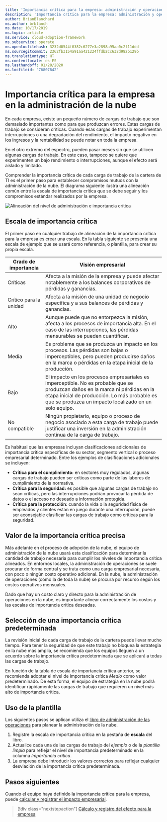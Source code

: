 ```yaml
---
title: 'Importancia crítica para la empresa: administración y operaciones en la nube'
description: 'Importancia crítica para la empresa: administración y operaciones en la nube'
author: BrianBlanchard
ms.author: brblanch
ms.date: 10/17/2019
ms.topic: article
ms.service: cloud-adoption-framework
ms.subservice: operate
ms.openlocfilehash: 3232d0544f0382c6277e3a2898a95aa0c2f11ddd
ms.sourcegitcommit: 2362fb3154a91aa421224ffdb2cc632d982b129b
ms.translationtype: HT
ms.contentlocale: es-ES
ms.lasthandoff: 01/28/2020
ms.locfileid: "76807842"
---
```

# <a name="business-criticality-in-cloud-management"></a>Importancia crítica para la empresa en la administración de la nube

En cada empresa, existe un pequeño número de cargas de trabajo que son demasiado importantes como para que produzcan errores. Estas cargas de trabajo se consideran críticas. Cuando esas cargas de trabajo experimentan interrupciones o una degradación del rendimiento, el impacto negativo en los ingresos y la rentabilidad se puede notar en toda la empresa.

En el otro extremo del espectro, pueden pasar meses sin que se utilicen algunas cargas de trabajo. En este caso, tampoco se quiere que experimenten un bajo rendimiento o interrupciones, aunque el efecto será aislado y limitado.

Comprender la importancia crítica de cada carga de trabajo de la cartera de TI es el primer paso para establecer compromisos mutuos con la administración de la nube.
El diagrama siguiente ilustra una alineación común entre la escala de importancia crítica que se debe seguir y los compromisos estándar realizados por la empresa.

![Alineación del nivel de administración e importancia crítica](../../_images/manage/cloud-criticality-alignment.png)

## <a name="criticality-scale"></a>Escala de importancia crítica

El primer paso en cualquier trabajo de alineación de la importancia crítica para la empresa es crear una escala. En la tabla siguiente se presenta una escala de ejemplo que se usará como referencia, o plantilla, para crear su propia escala.

| Grado de importancia | Visión empresarial |
| --------- | --------- |
| Críticas |  Afecta a la misión de la empresa y puede afectar notablemente a los balances corporativos de pérdidas y ganancias. |
| Crítico para la unidad | Afecta a la misión de una unidad de negocio específica y a sus balances de pérdidas y ganancias. |
| Alto | Aunque puede que no entorpezca la misión, afecta a los procesos de importancia alta. En el caso de las interrupciones, las pérdidas mensurables se pueden cuantificar. |
| Media | Es problema que se produzca un impacto en los procesos. Las pérdidas son bajas o imperceptibles, pero pueden producirse daños en la marca o pérdidas en la etapa inicial de la producción. |
| Bajo | El impacto en los procesos empresariales es imperceptible. No es probable que se produzcan daños en la marca ni pérdidas en la etapa inicial de producción. Lo más probable es que se produzca un impacto localizado en un solo equipo. |
| No compatible | Ningún propietario, equipo o proceso de negocio asociado a esta carga de trabajo puede justificar una inversión en la administración continua de la carga de trabajo. |

Es habitual que las empresas incluyan clasificaciones adicionales de importancia crítica específicas de su sector, segmento vertical o proceso empresarial determinado. Entre los ejemplos de clasificaciones adicionales se incluyen:

- **Crítica para el cumplimiento:** en sectores muy regulados, algunas cargas de trabajo pueden ser críticas como parte de las labores de cumplimiento de la normativa.
- **Crítica para la seguridad:** es posible que algunas cargas de trabajo no sean críticas, pero las interrupciones podrían provocar la pérdida de datos o el acceso no deseado a información protegida.
- **Crítica para la protección:** cuando la vida o la seguridad física de empleados y clientes están en juego durante una interrupción, puede ser aconsejable clasificar las cargas de trabajo como críticas para la seguridad.

## <a name="importance-of-accurate-criticality"></a>Valor de la importancia crítica precisa

Más adelante en el proceso de adopción de la nube, el equipo de administración de la nube usará esta clasificación para determinar la cantidad de trabajo necesaria para cumplir los niveles de importancia crítica alineados. En entornos locales, la administración de operaciones se suele procurar de forma central y se trata como una carga empresarial necesaria, con poco o ningún costo operativo adicional. En la nube, la administración de operaciones (como la de toda la nube) se procura por recurso según los costos operativos mensuales.

Dado que hay un costo claro y directo para la administración de operaciones en la nube, es importante alinear correctamente los costos y las escalas de importancia crítica deseadas.

## <a name="select-a-default-criticality"></a>Selección de una importancia crítica predeterminada

La revisión inicial de cada carga de trabajo de la cartera puede llevar mucho tiempo. Para tener la seguridad de que este trabajo no bloquea la estrategia en la nube más amplia, se recomienda que los equipos lleguen a un acuerdo sobre la importancia crítica predeterminada que se aplicará a todas las cargas de trabajo.

En función de la tabla de escala de importancia crítica anterior, se recomienda adoptar el nivel de importancia crítica *Medio* como valor predeterminado. De esta forma, el equipo de estrategia en la nube podrá identificar rápidamente las cargas de trabajo que requieren un nivel más alto de importancia crítica.

## <a name="use-the-template"></a>Uso de la plantilla

Los siguientes pasos se aplican utiliza el [libro de administración de las operaciones](https://raw.githubusercontent.com/microsoft/CloudAdoptionFramework/master/manage/opsmanagementworkbook.xlsx) para planear la administración de la nube.

1. Registre la escala de importancia crítica en la pestaña de **escala** del libro.
2. Actualice cada una de las cargas de trabajo del *ejemplo* o de la *plantilla limpia* para reflejar el nivel de importancia predeterminado en la columna *Importancia crítica*.
3. La empresa debe introducir los valores correctos para reflejar cualquier desviación de la importancia crítica predeterminada.

## <a name="next-steps"></a>Pasos siguientes

Cuando el equipo haya definido la importancia crítica para la empresa, puede [calcular y registrar el impacto empresarial](./impact.md).

> [!div class="nextstepaction"]
> [Cálculo y registro del efecto para la empresa](./impact.md)
